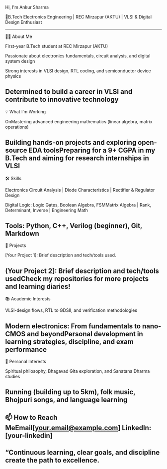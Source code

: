 
Hi, I'm Ankur Sharma 

👋B.Tech Electronics Engineering | REC Mirzapur (AKTU) | VLSI & Digital Design Enthusiast

-----------------------------------
👨‍🎓 About Me

   First-year B.Tech student at REC    Mirzapur (AKTU)

   Passionate about electronics        fundamentals, circuit analysis,     and digital system design

   Strong interests in VLSI design,    RTL coding, and semiconductor       device physics
   
   Determined to build a career in     VLSI and contribute to              innovative technology
----------------------------------- 
💡 What I’m Working 

   OnMastering advanced engineering    mathematics (linear algebra,        matrix operations)
   
   Building hands-on projects and      exploring open-source EDA           toolsPreparing for a 9+ CGPA in     my B.Tech and aiming for            research internships in VLSI
-----------------------------------
🛠️ Skills

   Electronics Circuit Analysis |      Diode Characteristics |             Rectifier & Regulator Design

   Digital Logic: Logic Gates,         Boolean Algebra, FSMMatrix          Algebra | Rank, Determinant,        Inverse | Engineering Math

   Tools: Python, C++, Verilog         (beginner), Git, Markdown
-----------------------------------
🚀 Projects

   [Your Project 1]: Brief             description and tech/tools used.
   
   (Your Project 2]: Brief             description and tech/tools          usedCheck my repositories for       more projects and learning          diaries!
-----------------------------------
📚 Academic Interests

   VLSI-design flows, RTL to           GDSII, and verification             methodologies
   
   Modern electronics: From            fundamentals to nano-CMOS and       beyondPersonal development in       learning strategies,                discipline, and exam performance
-----------------------------------
🧘 Personal Interests

   Spiritual philosophy, Bhagavad      Gita exploration, and Sanatana      Dharma studies
   
   Running (building up to 5km),       folk music, Bhojpuri songs, and     language learning
-----------------------------------
📫 How to Reach 
MeEmail[your.email@example.com]
LinkedIn: [your-linkedin] 
-----------------------------------
“Continuous learning, clear goals, and discipline create the path to excellence.
-----------------------------------
